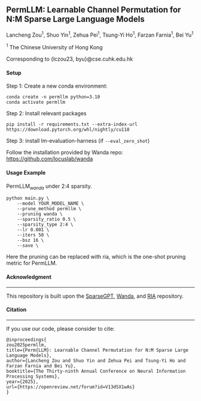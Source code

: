 ## PermLLM: Learnable Channel Permutation for N:M Sparse Large Language Models


Lancheng Zou<sup>1</sup>, Shuo Yin<sup>1</sup>, Zehua Pei<sup>1</sup>, Tsung-Yi Ho<sup>1</sup>, Farzan Farnia<sup>1</sup>, Bei Yu<sup>1</sup>

<sup>1</sup> The Chinese University of Hong Kong 
 

Corresponding to {lczou23, byu}@cse.cuhk.edu.hk



#### Setup

Step 1: Create a new conda environment:

```
conda create -n permllm python=3.10
conda activate permllm
```



Step 2: Install relevant packages

```
pip install -r requirements.txt --extra-index-url https://download.pytorch.org/whl/nightly/cu118

```



Step 3: install lm-evaluation-harness (if `--eval_zero_shot`)

Follow the installation provided by Wanda repo: https://github.com/locuslab/wanda


#### Usage Example

$\text{PermLLM}_{wanda}$ under 2:4 sparsity.

```
python main.py \
	--model YOUR_MODEL_NAME \
	--prune_method permllm \
	--pruning wanda \
	--sparsity_ratio 0.5 \
	--sparsity_type 2:4 \
	--lr 0.001 \
	--iters 50 \
	--bsz 16 \
	--save \
```

Here the pruning can be replaced with ria, which is the one-shot pruning metric for PermLLM.



#### Acknowledgment

---

This repository is built upon the [SparseGPT](https://github.com/IST-DASLab/sparsegpt), [Wanda](https://github.com/locuslab/wanda), and [RIA](https://github.com/biomedical-cybernetics/Relative-importance-and-activation-pruning) repository.



#### Citation

----

If you use our code, please consider to cite:

```
@inproceedings{
zou2025permllm,
title={Perm{LLM}: Learnable Channel Permutation for N:M Sparse Large Language Models},
author={Lancheng Zou and Shuo Yin and Zehua Pei and Tsung-Yi Ho and Farzan Farnia and Bei Yu},
booktitle={The Thirty-ninth Annual Conference on Neural Information Processing Systems},
year={2025},
url={https://openreview.net/forum?id=V13dSX1wAs}
}
```
